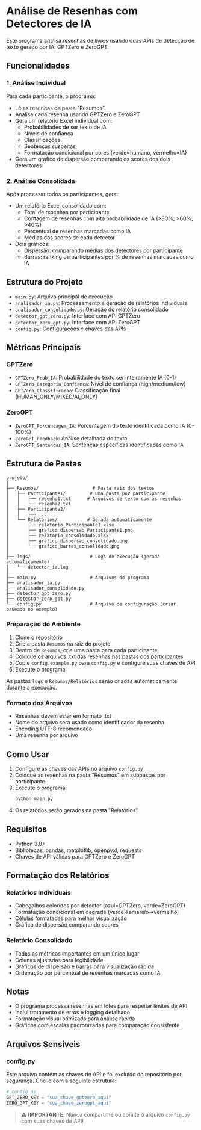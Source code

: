 # Análise de Resenhas com Detectores de IA

Este programa analisa resenhas de livros usando duas APIs de detecção de texto gerado por IA: GPTZero e ZeroGPT.

## Funcionalidades

### 1. Análise Individual
Para cada participante, o programa:
- Lê as resenhas da pasta "Resumos"
- Analisa cada resenha usando GPTZero e ZeroGPT
- Gera um relatório Excel individual com:
  - Probabilidades de ser texto de IA
  - Níveis de confiança
  - Classificações
  - Sentenças suspeitas
  - Formatação condicional por cores (verde=humano, vermelho=IA)
- Gera um gráfico de dispersão comparando os scores dos dois detectores

### 2. Análise Consolidada
Após processar todos os participantes, gera:
- Um relatório Excel consolidado com:
  - Total de resenhas por participante
  - Contagem de resenhas com alta probabilidade de IA (>80%, >60%, >40%)
  - Percentual de resenhas marcadas como IA
  - Médias dos scores de cada detector
- Dois gráficos:
  - Dispersão: comparando médias dos detectores por participante
  - Barras: ranking de participantes por % de resenhas marcadas como IA

## Estrutura do Projeto

- `main.py`: Arquivo principal de execução
- `analisador_ia.py`: Processamento e geração de relatórios individuais
- `analisador_consolidado.py`: Geração do relatório consolidado
- `detector_gpt_zero.py`: Interface com API GPTZero
- `detector_zero_gpt.py`: Interface com API ZeroGPT
- `config.py`: Configurações e chaves das APIs

## Métricas Principais

### GPTZero
- `GPTZero_Prob_IA`: Probabilidade do texto ser inteiramente IA (0-1)
- `GPTZero_Categoria_Confianca`: Nível de confiança (high/medium/low)
- `GPTZero_Classificacao`: Classificação final (HUMAN_ONLY/MIXED/AI_ONLY)

### ZeroGPT
- `ZeroGPT_Porcentagem_IA`: Porcentagem do texto identificada como IA (0-100%)
- `ZeroGPT_Feedback`: Análise detalhada do texto
- `ZeroGPT_Sentencas_IA`: Sentenças específicas identificadas como IA

## Estrutura de Pastas

```
projeto/
│
├── Resumos/                    # Pasta raiz dos textos
│   ├── Participante1/         # Uma pasta por participante
│   │   ├── resenha1.txt      # Arquivos de texto com as resenhas
│   │   └── resenha2.txt
│   ├── Participante2/
│   │   └── ...
│   └── Relatórios/           # Gerada automaticamente
│       ├── relatório_Participante1.xlsx
│       ├── grafico_dispersao_Participante1.png
│       ├── relatorio_consolidado.xlsx
│       ├── grafico_dispersao_consolidado.png
│       └── grafico_barras_consolidado.png
│
├── logs/                      # Logs de execução (gerada automaticamente)
│   └── detector_ia.log
│
├── main.py                    # Arquivos do programa
├── analisador_ia.py
├── analisador_consolidado.py
├── detector_gpt_zero.py
├── detector_zero_gpt.py
└── config.py                  # Arquivo de configuração (criar baseado no exemplo)
```

### Preparação do Ambiente

1. Clone o repositório
2. Crie a pasta `Resumos` na raiz do projeto
3. Dentro de `Resumos`, crie uma pasta para cada participante
4. Coloque os arquivos .txt das resenhas nas pastas dos participantes
5. Copie `config.example.py` para `config.py` e configure suas chaves de API
6. Execute o programa

As pastas `logs` e `Resumos/Relatórios` serão criadas automaticamente durante a execução.

### Formato dos Arquivos

- Resenhas devem estar em formato .txt
- Nome do arquivo será usado como identificador da resenha
- Encoding UTF-8 recomendado
- Uma resenha por arquivo

## Como Usar

1. Configure as chaves das APIs no arquivo `config.py`
2. Coloque as resenhas na pasta "Resumos" em subpastas por participante
3. Execute o programa:
   ```bash
   python main.py
   ```
4. Os relatórios serão gerados na pasta "Relatórios"

## Requisitos

- Python 3.8+
- Bibliotecas: pandas, matplotlib, openpyxl, requests
- Chaves de API válidas para GPTZero e ZeroGPT

## Formatação dos Relatórios

### Relatórios Individuais
- Cabeçalhos coloridos por detector (azul=GPTZero, verde=ZeroGPT)
- Formatação condicional em degradê (verde→amarelo→vermelho)
- Células formatadas para melhor visualização
- Gráfico de dispersão comparando scores

### Relatório Consolidado
- Todas as métricas importantes em um único lugar
- Colunas ajustadas para legibilidade
- Gráficos de dispersão e barras para visualização rápida
- Ordenação por percentual de resenhas marcadas como IA

## Notas
- O programa processa resenhas em lotes para respeitar limites de API
- Inclui tratamento de erros e logging detalhado
- Formatação visual otimizada para análise rápida
- Gráficos com escalas padronizadas para comparação consistente 

## Arquivos Sensíveis

### config.py
Este arquivo contém as chaves de API e foi excluído do repositório por segurança. Crie-o com a seguinte estrutura:

```python
# config.py
GPT_ZERO_KEY = "sua_chave_gptzero_aqui"
ZERO_GPT_KEY = "sua_chave_zerogpt_aqui"
```
> ⚠️ **IMPORTANTE**: Nunca compartilhe ou comite o arquivo `config.py` com suas chaves de API!

